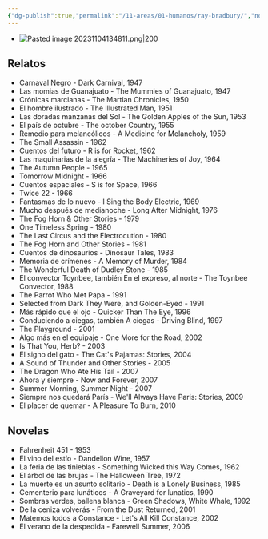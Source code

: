 ```yaml
---
{"dg-publish":true,"permalink":"/11-areas/01-humanos/ray-bradbury/","noteIcon":""}
---
```



- ![Pasted image 20231104134811.png|200](/img/user/11%20%C3%81reas%20%E2%9A%99/01%20Humanos/%F0%9F%92%BE%20Adjuntos/Pasted%20image%2020231104134811.png)
## Relatos
- Carnaval Negro - Dark Carnival, 1947
- Las momias de Guanajuato - The Mummies of Guanajuato, 1947
- Crónicas marcianas - The Martian Chronicles, 1950
- El hombre ilustrado - The Illustrated Man, 1951
- Las doradas manzanas del Sol - The Golden Apples of the Sun, 1953
- El país de octubre - The october Country, 1955
- Remedio para melancólicos - A Medicine for Melancholy, 1959
- The Small Assassin - 1962
- Cuentos del futuro - R is for Rocket, 1962
- Las maquinarias de la alegría - The Machineries of Joy, 1964
- The Autumn People - 1965
- Tomorrow Midnight - 1966
- Cuentos espaciales - S is for Space, 1966
- Twice 22 - 1966
- Fantasmas de lo nuevo - I Sing the Body Electric, 1969
- Mucho después de medianoche - Long After Midnight, 1976
- The Fog Horn & Other Stories - 1979
- One Timeless Spring - 1980
- The Last Circus and the Electrocution - 1980
- The Fog Horn and Other Stories - 1981
- Cuentos de dinosaurios - Dinosaur Tales, 1983
- Memoria de crímenes - A Memory of Murder, 1984
- The Wonderful Death of Dudley Stone - 1985
- El convector Toynbee, también En el expreso, al norte - The Toynbee Convector, 1988
- The Parrot Who Met Papa - 1991
- Selected from Dark They Were, and Golden-Eyed - 1991
- Más rápido que el ojo - Quicker Than The Eye, 1996
- Conduciendo a ciegas, también A ciegas - Driving Blind, 1997
- The Playground - 2001
- Algo más en el equipaje - One More for the Road, 2002
- Is That You, Herb? - 2003
- El signo del gato - The Cat's Pajamas: Stories, 2004
- A Sound of Thunder and Other Stories - 2005
- The Dragon Who Ate His Tail - 2007
- Ahora y siempre - Now and Forever, 2007
- Summer Morning, Summer Night - 2007
- Siempre nos quedará París - We'll Always Have Paris: Stories, 2009
- El placer de quemar - A Pleasure To Burn, 2010
## Novelas
- Fahrenheit 451 - 1953
- El vino del estío - Dandelion Wine, 1957
- La feria de las tinieblas - Something Wicked this Way Comes, 1962
- El árbol de las brujas - The Halloween Tree, 1972
- La muerte es un asunto solitario - Death is a Lonely Business, 1985
- Cementerio para lunáticos - A Graveyard for lunatics, 1990
- Sombras verdes, ballena blanca - Green Shadows, White Whale, 1992
- De la ceniza volverás - From the Dust Returned, 2001
- Matemos todos a Constance - Let's All Kill Constance, 2002
- El verano de la despedida - Farewell Summer, 2006